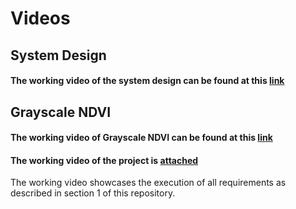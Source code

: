 # Videos

## System Design
#### The working video of the system design can be found at this [link](https://www.youtube.com/watch?v=g703XYbi8QQ)

## Grayscale NDVI
#### The working video of Grayscale NDVI can be found at this [link](https://www.youtube.com/watch?v=YN_TSaX51ds)

#### The working video of the project is [attached](https://www.youtube.com/watch?v=HC6OeyqV8Q0&t=1s)

The working video showcases the execution of all requirements as described in section 1 of this repository.
